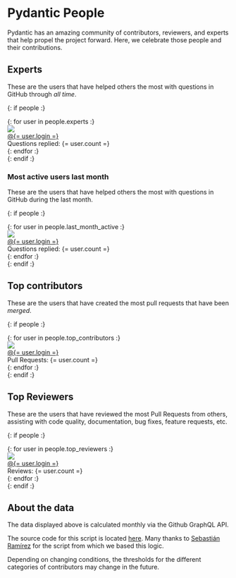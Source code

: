 # Pydantic People

Pydantic has an amazing community of contributors, reviewers, and experts that help propel the project forward.
Here, we celebrate those people and their contributions.

## Experts

These are the users that have helped others the most with questions in GitHub through *all time*.

{: if people :}
<div class="user-list user-list-center">
{: for user in people.experts :}

<div class="user"><a href="{= user.url =}" target="_blank"><div class="avatar-wrapper"><img src="{= user.avatarUrl =}"/></div><div class="title">@{= user.login =}</div></a> <div class="count">Questions replied: {= user.count =}</div></div>
{: endfor :}

</div>
{: endif :}

### Most active users last month

These are the users that have helped others the most with questions in GitHub during the last month.

{: if people :}
<div class="user-list user-list-center">
{: for user in people.last_month_active :}

<div class="user"><a href="{= user.url =}" target="_blank"><div class="avatar-wrapper"><img src="{= user.avatarUrl =}"/></div><div class="title">@{= user.login =}</div></a> <div class="count">Questions replied: {= user.count =}</div></div>
{: endfor :}

</div>
{: endif :}

## Top contributors

These are the users that have created the most pull requests that have been *merged*.

{: if people :}
<div class="user-list user-list-center">
{: for user in people.top_contributors :}

<div class="user"><a href="{= user.url =}" target="_blank"><div class="avatar-wrapper"><img src="{= user.avatarUrl =}"/></div><div class="title">@{= user.login =}</div></a> <div class="count">Pull Requests: {= user.count =}</div></div>
{: endfor :}

</div>
{: endif :}

## Top Reviewers

These are the users that have reviewed the most Pull Requests from others, assisting with code quality, documentation, bug fixes, feature requests, etc.

{: if people :}
<div class="user-list user-list-center">
{: for user in people.top_reviewers :}

<div class="user"><a href="{= user.url =}" target="_blank"><div class="avatar-wrapper"><img src="{= user.avatarUrl =}"/></div><div class="title">@{= user.login =}</div></a> <div class="count">Reviews: {= user.count =}</div></div>
{: endfor :}

</div>
{: endif :}

## About the data

The data displayed above is calculated monthly via the Github GraphQL API.

The source code for this script is located [here](https://github.com/pydantic/pydantic/tree/main/.github/actions/people/people.py).
Many thanks to [Sebastián Ramírez](https://github.com/tiangolo) for the script from which we based this logic.

Depending on changing conditions, the thresholds for the different categories of contributors may change in the future.
